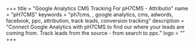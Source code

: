 +++
title = "Google Analytics CMS Tracking For pH7CMS - Attributio"
name = "pH7CMS"
keywords = "ph7cms, , google analytics, cms, adwords, facebook, ppc, attribution, track leads, conversion tracking"
description = "Connect Google Analytics with pH7CMS to find our where your leads are coming from. Track leads from the source - from search to ppc."
logo = ""
+++
